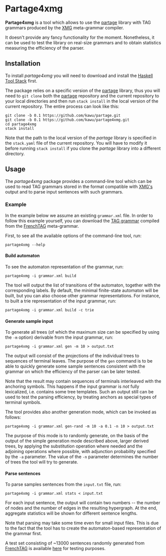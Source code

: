 Partage4xmg
===========

**Partage4xmg** is a tool which allows to use the [partage][partage] library
with TAG grammars produced by the [XMG][xmg-ng] meta-grammar compiler.

It doesn't provide any fancy functionality for the moment. Nonetheless, it can
be used to test the library on real-size grammars and to obtain statistics
measuring the efficiency of the parser.


Installation
------------

To install *partage4xmg* you will need to download and install the
[Haskell Tool Stack][stack] first.

The package relies on a specific version of the [partage][partage] library, thus
you will need to `git clone` both the [partage][partage] repository and the
current repository to your local directories and then run `stack install` in the
local version of the current repository. The entire process can look like this:

    git clone -b 0.1 https://github.com/kawu/partage.git
    git clone -b 0.1 https://github.com/kawu/partage4xmg.git
    cd partage4xmg
    stack install

Note that the path to the local version of the *partage* library is specified in
the `stack.yaml` file of the current repository. You will have to modify it
before running `stack install` if you clone the *partage* library into a
different directory.


Usage
-----

The *partage4xmg* package provides a command-line tool which can be used to read
TAG grammars stored in the format compatible with [XMG's][xmg-ng] output and to
parse input sentences with such grammars.

### Example

In the example below we assume an existing `grammar.xml` file.
In order to follow this example yourself, you can download the
[TAG grammar][french-tag-valuation] compiled from the [FrenchTAG][french-tag]
meta-grammar.

First, to see all the available options of the command-line tool, run:

    partage4xmg --help

#### Build automaton
    
To see the automaton representation of the grammar, run:

    partage4xmg -i grammar.xml build
    
The tool will output the list of transitions of the automaton, together with the
corresponding labels. By default, the minimal finite-state automaton will be
built, but you can also choose other grammar representations. For instance,
to built a trie representation of the input grammar, run:

    partage4xmg -i grammar.xml build -c trie

#### Generate sample input

To generate all trees (of which the maximum size can be specified by using the
`-m` option) derivable from the input grammar, run:

    partage4xmg -i grammar.xml gen -m 10 > output.txt

The output will consist of the projections of the individual trees to sequences
of terminal leaves. The purpose of the `gen` command is to be able to quickly
generate some sample sentences consistent with the grammar on which the
efficiency of the parser can be later tested.

Note that the result may contain sequences of terminals interleaved with the
anchoring symbols. This happens if the input grammar is *not* fully lexicalized,
i.e. contains some tree templates. Such an output still can be used to test the
parsing efficiency, by treating anchors as special types of terminal symbols.

The tool provides also another generation mode, which can be invoked as follows:

    partage4xmg -i grammar.xml gen-rand -m 10 -a 0.1 -n 10 > output.txt
    
The purpose of this mode is to randomly generate, on the basis of the output of
the simple generation mode described above, larger derived trees, by applying the
substitution operation where needed and the adjoining operations where possible,
with adjunction probability specified by the `-a` parameter. The value of the
`-n` parameter determines the number of trees the tool will try to generate.

#### Parse sentences

To parse samples sentences from the `input.txt` file, run:

    partage4xmg -i grammar.xml stats < input.txt
 
For each input sentence, the output will contain two numbers -- the number of
nodes and the number of edges in the resulting hypergraph. At the end, aggregate
statistics will be shown for different sentence lengths.

Note that parsing may take some time even for small input files. This is due
to the fact that the tool has to create the automaton-based representation of
the grammar first.

A test set consisting of ~13000 sentences randomly generated from
[FrenchTAG][french-tag] is available [here][french-tag-testset] for testing
purposes.


[partage]: https://github.com/kawu/partage/tree/0.1 "partage library"
[stack]: http://docs.haskellstack.org "Haskell Tool Stack"
[xmg-ng]: http://dokufarm.phil.hhu.de/xmg "eXtensible MetaGrammar NG (XMG-NG)"
[french-tag]: https://sourcesup.renater.fr/scm/viewvc.php/trunk/METAGRAMMARS/FrenchTAG/?root=xmg "FrenchTAG meta-grammar"
[french-tag-valuation]: http://www.info.univ-tours.fr/~waszczuk/.share_9715348/french-tag.zip "FrenchTAG compiled to TAG"
[french-tag-testset]: http://www.info.univ-tours.fr/~waszczuk/.share_9715348/french-tag-testset.zip "Sample sentences generated from FrenchTAG"
